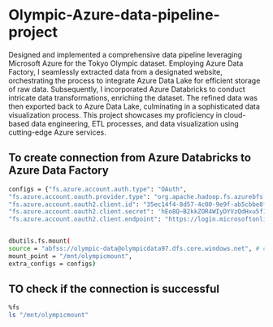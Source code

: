# Olympic-Azure-data-pipeline-project

Designed and implemented a comprehensive data pipeline leveraging Microsoft Azure for the Tokyo Olympic dataset. Employing Azure Data Factory, I seamlessly extracted data from a designated website, orchestrating the process to integrate Azure Data Lake for efficient storage of raw data. Subsequently, I incorporated Azure Databricks to conduct intricate data transformations, enriching the dataset. The refined data was then exported back to Azure Data Lake, culminating in a sophisticated data visualization process. This project showcases my proficiency in cloud-based data engineering, ETL processes, and data visualization using cutting-edge Azure services.

## To create connection from Azure Databricks to Azure Data Factory

```sh
configs = {"fs.azure.account.auth.type": "OAuth",
"fs.azure.account.oauth.provider.type": "org.apache.hadoop.fs.azurebfs.oauth2.ClientCredsTokenProvider",
"fs.azure.account.oauth2.client.id": "35ec14f4-8d57-4c00-9e9f-ab5cbbe8ffb4",
"fs.azure.account.oauth2.client.secret": 'hEo8Q~B2kkZOR4WIyDYVzQdHxu5f1LEChQ~81c11',
"fs.azure.account.oauth2.client.endpoint": "https://login.microsoftonline.com/873b06a8-4913-4d25-8fd6-905dfacbfecf/oauth2/token"}


dbutils.fs.mount(
source = "abfss://olympic-data@olympicdata97.dfs.core.windows.net", # contrainer@storageacc
mount_point = "/mnt/olympicmount",
extra_configs = configs)
```

## TO check if the connection is successful 

```sh
%fs
ls "/mnt/olympicmount"
```

